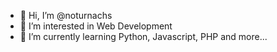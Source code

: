 - 👋 Hi, I’m @noturnachs
- 👀 I’m interested in Web Development
- 🌱 I’m currently learning Python, Javascript, PHP and more...

<!---
noturnachs/noturnachs is a ✨ special ✨ repository because its `README.md` (this file) appears on your GitHub profile.
You can click the Preview link to take a look at your changes.
--->
